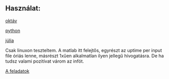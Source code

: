 ## Használat:

[oktáv](etc/oct.png)

[python](etc/pyth.png)

[júlia](etc/julia.png)


Csak linuxon teszteltem. A matlab itt felejtős, egyrészt 
az uptime per input file óriás lenne, másrészt 1xűen alkalmatlan ilyen jellegű 
hívogatásra. De ha tudsz valami pozitívat várom az infót.

[A feladatok](feladatok/README.md)
